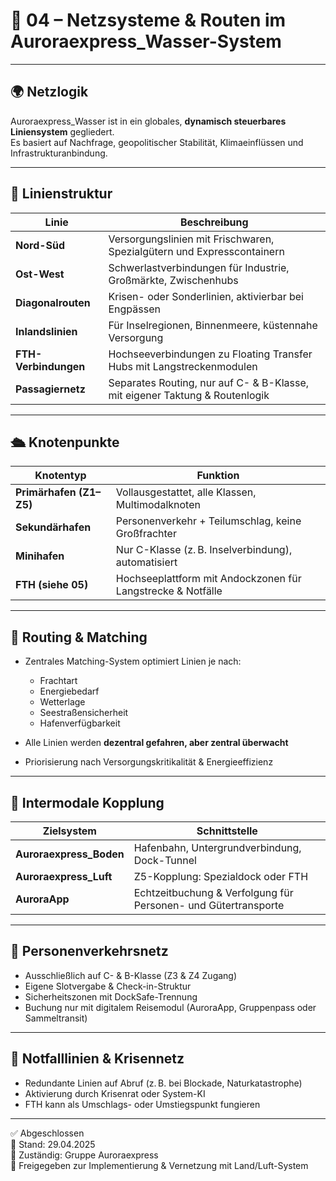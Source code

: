 <!--
Autor: Fabio Weidner
Version: 1.0
Sektion: Infrastruktur – Auroraexpress_Wasser
Veröffentlichung: April 2025
-->

# 🧭 04 – Netzsysteme & Routen im Auroraexpress_Wasser-System

---

## 🌍 Netzlogik

Auroraexpress_Wasser ist in ein globales, **dynamisch steuerbares Liniensystem** gegliedert.  
Es basiert auf Nachfrage, geopolitischer Stabilität, Klimaeinflüssen und Infrastrukturanbindung.

---

## 🚢 Linienstruktur

| Linie | Beschreibung |
|-------|--------------|
| **Nord-Süd** | Versorgungslinien mit Frischwaren, Spezialgütern und Expresscontainern |
| **Ost-West** | Schwerlastverbindungen für Industrie, Großmärkte, Zwischenhubs |
| **Diagonalrouten** | Krisen- oder Sonderlinien, aktivierbar bei Engpässen |
| **Inlandslinien** | Für Inselregionen, Binnenmeere, küstennahe Versorgung |
| **FTH-Verbindungen** | Hochseeverbindungen zu Floating Transfer Hubs mit Langstreckenmodulen |
| **Passagiernetz** | Separates Routing, nur auf C- & B-Klasse, mit eigener Taktung & Routenlogik |

---

## 🛳 Knotenpunkte

| Knotentyp | Funktion |
|-----------|----------|
| **Primärhafen (Z1–Z5)** | Vollausgestattet, alle Klassen, Multimodalknoten |
| **Sekundärhafen** | Personenverkehr + Teilumschlag, keine Großfrachter |
| **Minihafen** | Nur C-Klasse (z. B. Inselverbindung), automatisiert |
| **FTH (siehe 05)** | Hochseeplattform mit Andockzonen für Langstrecke & Notfälle |

---

## 🧠 Routing & Matching

- Zentrales Matching-System optimiert Linien je nach:
  - Frachtart
  - Energiebedarf
  - Wetterlage
  - Seestraßensicherheit
  - Hafenverfügbarkeit

- Alle Linien werden **dezentral gefahren, aber zentral überwacht**
- Priorisierung nach Versorgungskritikalität & Energieeffizienz

---

## 🔄 Intermodale Kopplung

| Zielsystem | Schnittstelle |
|------------|---------------|
| **Auroraexpress_Boden** | Hafenbahn, Untergrundverbindung, Dock-Tunnel |
| **Auroraexpress_Luft** | Z5-Kopplung: Spezialdock oder FTH |
| **AuroraApp** | Echtzeitbuchung & Verfolgung für Personen- und Gütertransporte |

---

## 🛂 Personenverkehrsnetz

- Ausschließlich auf C- & B-Klasse (Z3 & Z4 Zugang)
- Eigene Slotvergabe & Check-in-Struktur
- Sicherheitszonen mit DockSafe-Trennung
- Buchung nur mit digitalem Reisemodul (AuroraApp, Gruppenpass oder Sammeltransit)

---

## 🚨 Notfalllinien & Krisennetz

- Redundante Linien auf Abruf (z. B. bei Blockade, Naturkatastrophe)
- Aktivierung durch Krisenrat oder System-KI
- FTH kann als Umschlags- oder Umstiegspunkt fungieren

---

✅ Abgeschlossen  
📅 Stand: 29.04.2025  
🏩 Zuständig: Gruppe Auroraexpress  
🔐 Freigegeben zur Implementierung & Vernetzung mit Land/Luft-System
